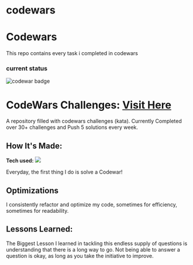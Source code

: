 # codewars
# Codewars


This repo contains every task i completed in codewars

<h3>current status</h3>
<img src="https://www.codewars.com/users/aydinlee/badges/large" alt="codewar badge">


# CodeWars Challenges: <a target="_blank" href="https://www.codewars.com/users/aydinlee" >Visit Here</a> 


A repository filled with codewars challenges (kata). Currently Completed over 30+ challenges and Push 5 solutions every week.

## How It's Made:

**Tech used:** <img src="https://img.shields.io/static/v1?label=|&message=JAVASCRIPT&color=3c7f5d&style=plastic&logo=javascript"/>

Everyday, the first thing I do is solve a Codewar! 

## Optimizations

I consistently refactor and optimize my code, sometimes for efficiency, sometimes for readability. 

## Lessons Learned:

The Biggest Lesson I learned in tackling this endless supply of questions is understanding that there is a long way to go. Not being able to answer a question is okay, as long as you take the initiative to improve.
